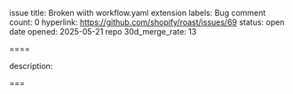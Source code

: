 issue title: Broken wiith workflow.yaml extension
labels: Bug
comment count: 0
hyperlink: https://github.com/shopify/roast/issues/69
status: open
date opened: 2025-05-21
repo 30d_merge_rate: 13

====

description:


===
